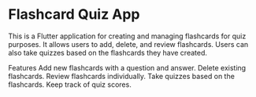 # Flashcard Quiz App
This is a Flutter application for creating and managing flashcards for quiz purposes. It allows users to add, delete, and review flashcards. Users can also take quizzes based on the flashcards they have created.

Features
Add new flashcards with a question and answer.
Delete existing flashcards.
Review flashcards individually.
Take quizzes based on the flashcards.
Keep track of quiz scores.
